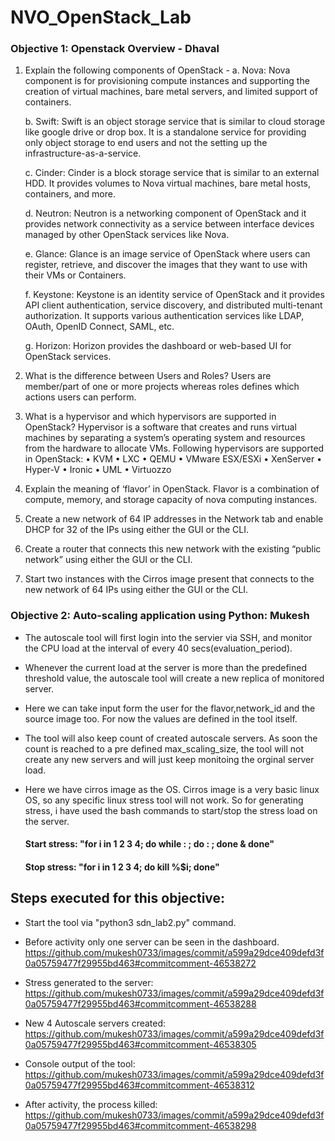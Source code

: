 # NVO_OpenStack_Lab

### Objective 1: Openstack Overview - Dhaval

1.	Explain the following components of OpenStack -
    a.	Nova:
    Nova component is for provisioning compute instances and supporting the creation of virtual machines, bare metal servers, and limited support of containers. 
    
    b.	Swift:
    Swift is an object storage service that is similar to cloud storage like google drive or drop box. It is a standalone service for providing only object storage to end users     and not the setting up the infrastructure-as-a-service. 

    c.	Cinder:
    Cinder is a block storage service that is similar to an external HDD. It provides volumes to Nova virtual machines, bare metal hosts, containers, and more.

    d.	Neutron:
    Neutron is a networking component of OpenStack and it provides network connectivity as a service between interface devices managed by other OpenStack services like Nova.

    e.	Glance:
    Glance is an image service of OpenStack where users can register, retrieve, and discover the images that they want to use with their VMs or Containers.

    f.	Keystone:
    Keystone is an identity service of OpenStack and it provides API client authentication, service discovery, and distributed multi-tenant authorization. It supports various       authentication services like LDAP, OAuth, OpenID Connect, SAML, etc. 

    g.	Horizon:
    Horizon provides the dashboard or web-based UI for OpenStack services.

2.	What is the difference between Users and Roles?
    Users are member/part of one or more projects whereas roles defines which actions users can perform.

3.	What is a hypervisor and which hypervisors are supported in OpenStack?
    Hypervisor is a software that creates and runs virtual machines by separating a system’s operating system and resources from the hardware to allocate VMs.
    Following hypervisors are supported in OpenStack:
    •	KVM
    •	LXC
    •	QEMU
    •	VMware ESX/ESXi
    •	XenServer
    •	Hyper-V
    •	Ironic
    •	UML
    •	Virtuozzo

4.	Explain the meaning of ‘flavor’ in OpenStack.
    Flavor is a combination of compute, memory, and storage capacity of nova computing instances.

5.	Create a new network of 64 IP addresses in the Network tab and enable DHCP for 32 of the IPs using either the GUI or the CLI.
 
6.	Create a router that connects this new network with the existing “public network” using either the GUI or the CLI.
 
7.	Start two instances with the Cirros image present that connects to the new network of 64 IPs using either the GUI or the CLI.
 

 
### Objective 2: Auto-scaling application using Python: Mukesh
  - The autoscale tool will first login into the servier via SSH, and monitor the CPU load at the interval of every 40 secs(evaluation_period). 
  - Whenever the current load at the server is more than the predefined threshold value, the autoscale tool will create a new replica of monitored server. 
  - Here we can take input form the user for the flavor,network_id and the source image too. For now the values are defined in the tool itself. 
  - The tool will also keep count of created autoscale servers. As soon the count is reached to a pre defined max_scaling_size, the tool will not create any new servers and will       just keep monitoing the orginal server load.
  - Here we have cirros image as the OS. Cirros image is a very basic linux OS, so any specific linux stress tool will not work. So for generating stress, i have used the           bash commands to start/stop the stress load on the server.
    
    #### Start stress: "for i in 1 2 3 4; do while : ; do : ; done & done"
    #### Stop stress:  "for i in 1 2 3 4; do kill %$i; done"
   
   ## Steps executed for this objective:
   
  - Start the tool via "python3 sdn_lab2.py" command.
  
  -	Before activity only one server can be seen in the dashboard.
    https://github.com/mukesh0733/images/commit/a599a29dce409defd3f0a05759477f29955bd463#commitcomment-46538272
  
  - Stress generated to the server:
  https://github.com/mukesh0733/images/commit/a599a29dce409defd3f0a05759477f29955bd463#commitcomment-46538288
  
  - New 4 Autoscale servers created:
  https://github.com/mukesh0733/images/commit/a599a29dce409defd3f0a05759477f29955bd463#commitcomment-46538305
  
  -	Console output of the tool:
  https://github.com/mukesh0733/images/commit/a599a29dce409defd3f0a05759477f29955bd463#commitcomment-46538312
  
  - After activity, the process killed:
 https://github.com/mukesh0733/images/commit/a599a29dce409defd3f0a05759477f29955bd463#commitcomment-46538298
